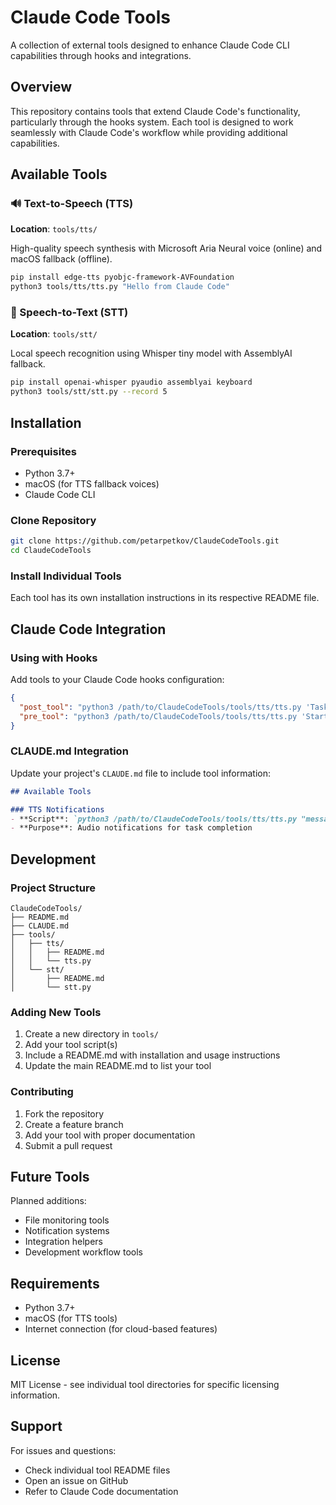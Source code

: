 # Claude Code Tools

A collection of external tools designed to enhance Claude Code CLI capabilities through hooks and integrations.

## Overview

This repository contains tools that extend Claude Code's functionality, particularly through the hooks system. Each tool is designed to work seamlessly with Claude Code's workflow while providing additional capabilities.

## Available Tools

### 🔊 Text-to-Speech (TTS)
**Location**: `tools/tts/`

High-quality speech synthesis with Microsoft Aria Neural voice (online) and macOS fallback (offline).

```bash
pip install edge-tts pyobjc-framework-AVFoundation
python3 tools/tts/tts.py "Hello from Claude Code"
```

### 🎤 Speech-to-Text (STT)
**Location**: `tools/stt/`

Local speech recognition using Whisper tiny model with AssemblyAI fallback.

```bash
pip install openai-whisper pyaudio assemblyai keyboard
python3 tools/stt/stt.py --record 5
```

## Installation

### Prerequisites
- Python 3.7+
- macOS (for TTS fallback voices)
- Claude Code CLI

### Clone Repository
```bash
git clone https://github.com/petarpetkov/ClaudeCodeTools.git
cd ClaudeCodeTools
```

### Install Individual Tools
Each tool has its own installation instructions in its respective README file.

## Claude Code Integration

### Using with Hooks

Add tools to your Claude Code hooks configuration:

```json
{
  "post_tool": "python3 /path/to/ClaudeCodeTools/tools/tts/tts.py 'Task completed'",
  "pre_tool": "python3 /path/to/ClaudeCodeTools/tools/tts/tts.py 'Starting task'"
}
```

### CLAUDE.md Integration

Update your project's `CLAUDE.md` file to include tool information:

```markdown
## Available Tools

### TTS Notifications
- **Script**: `python3 /path/to/ClaudeCodeTools/tools/tts/tts.py "message"`
- **Purpose**: Audio notifications for task completion
```

## Development

### Project Structure
```
ClaudeCodeTools/
├── README.md
├── CLAUDE.md
├── tools/
│   ├── tts/
│   │   ├── README.md
│   │   └── tts.py
│   └── stt/
│       ├── README.md
│       └── stt.py
```

### Adding New Tools

1. Create a new directory in `tools/`
2. Add your tool script(s)
3. Include a README.md with installation and usage instructions
4. Update the main README.md to list your tool

### Contributing

1. Fork the repository
2. Create a feature branch
3. Add your tool with proper documentation
4. Submit a pull request

## Future Tools

Planned additions:
- File monitoring tools
- Notification systems
- Integration helpers
- Development workflow tools

## Requirements

- Python 3.7+
- macOS (for TTS tools)
- Internet connection (for cloud-based features)

## License

MIT License - see individual tool directories for specific licensing information.

## Support

For issues and questions:
- Check individual tool README files
- Open an issue on GitHub
- Refer to Claude Code documentation